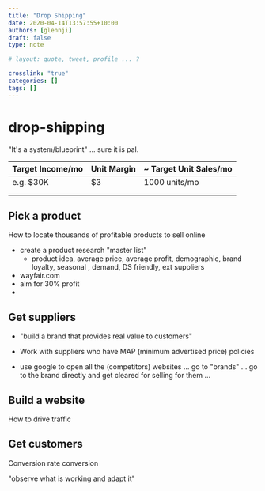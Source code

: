 ```yaml
---
title: "Drop Shipping"
date: 2020-04-14T13:57:55+10:00
authors: [glennji]
draft: false
type: note

# layout: quote, tweet, profile ... ?

crosslink: "true"
categories: []
tags: []
---
```


# drop-shipping

"It's a system/blueprint" ... sure it is pal.



| Target Income/mo | Unit Margin | ~ Target Unit Sales/mo |
| ---------------- | ----------- | ---------------------- |
| e.g. $30K        | $3​          | 1000 units/mo          |
|                  |             |                        |
|                  |             |                        |



## Pick a product

How to locate thousands of profitable products to sell online

* create a product research "master list"
  * product idea, average price, average profit, demographic, brand loyalty, seasonal , demand, DS friendly, ext suppliers
* wayfair.com
* aim for 30% profit
* 

## Get suppliers

* "build a brand that provides real value to customers"

* Work with suppliers who have MAP (minimum advertised price) policies
* use google to open all the (competitors) websites ... go to "brands" ... go to the brand directly and get cleared for selling for them ... 



## Build a website

How to drive traffic

## Get customers

Conversion rate conversion

"observe what is working and adapt it"

